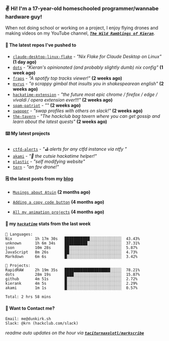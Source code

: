 ### ✌️ Hi! I'm a 17-year-old homeschooled programmer/wannabe hardware guy!

When not doing school or working on a project, I enjoy flying drones and making videos on my YouTube channel, [**_`The Wild Ramblings of Kieran`_**](https://youtube.com/@kieran.rambles).

#### 👷 The latest repos I've pushed to

- [`claude-desktop-linux-flake`](https://github.com/k3d3/claude-desktop-linux-flake) - _"Nix Flake for Claude Desktop on Linux"_ **(1 day ago)**
- [`dots`](https://github.com/taciturnaxolotl/dots) - _"Kieran's opinionated (and probably slightly dumb) nix config"_ **(1 week ago)**
- [`fraps`](https://github.com/taciturnaxolotl/fraps) - _"A spotify top tracks viewer!"_ **(2 weeks ago)**
- [`myrus`](https://github.com/taciturnaxolotl/myrus) - _"a scrappy gimbal that insults you in shakespearean english"_ **(2 weeks ago)**
- [`hackatime-extension`](https://github.com/taciturnaxolotl/hackatime-extension) - _"the future most epic chrome / firefox / edge / vivaldi / opera extension ever!!!"_ **(2 weeks ago)**
- [`spam-patriot`](https://github.com/taciturnaxolotl/spam-patriot) - _""_ **(2 weeks ago)**
- [`swapper`](https://github.com/taciturnaxolotl/swapper) - _"swap profiles with others on slack!"_ **(2 weeks ago)**
- [`the-tavern`](https://github.com/taciturnaxolotl/the-tavern) - _"The hackclub bag tavern where you can get gossip and learn about the latest quests"_ **(2 weeks ago)**

#### ⌨️ My latest projects

- [`ctfd-alerts`](https://github.com/taciturnaxolotl/ctfd-alerts) - _"⛳ alerts for any ctfd instance via ntfy "_
- [`akami`](https://github.com/taciturnaxolotl/akami) - _"🌷 the cutsie hackatime helper!"_
- [`plastic`](https://github.com/taciturnaxolotl/plastic) - _"self modifying website"_
- [`tern`](https://github.com/taciturnaxolotl/tern) - _"an fpv drone!"_

#### 🗒️ the latest posts from my [blog](https://dunkirk.sh)

- [`Musings about Atuin`](https://dunkirk.sh/blog/atuin/) **(2 months ago)**

- [`Adding a copy code button`](https://dunkirk.sh/blog/adding-a-copy-button/) **(4 months ago)**

- [`All my animation projects`](https://dunkirk.sh/blog/my-animations/) **(4 months ago)**



#### 📡 my [_`hackatime`_](https://waka.hackclub.com) stats from the last week

```text
💾 Languages:
Nix          1h 17m 30s   ███████████░░░░░░░░░░░░░░  43.43%
unknown      1h 6m 34s    ██████████░░░░░░░░░░░░░░░  37.31%
json         10m 28s      ██░░░░░░░░░░░░░░░░░░░░░░░  5.87%
JavaScript   8m 26s       ██░░░░░░░░░░░░░░░░░░░░░░░  4.73%
Markdown     6m 6s        █░░░░░░░░░░░░░░░░░░░░░░░░  3.42%

💼 Projects:
RapidRAW     2h 19m 35s   ████████████████████░░░░░  78.21%
dots         28m 19s      ████░░░░░░░░░░░░░░░░░░░░░  15.87%
github       4m 51s       █░░░░░░░░░░░░░░░░░░░░░░░░  2.72%
kierank      4m 5s        █░░░░░░░░░░░░░░░░░░░░░░░░  2.29%
akami        1m 1s        █░░░░░░░░░░░░░░░░░░░░░░░░  0.57%

Total: 2 hrs 58 mins
```

#### 📮 Want to Contact me?

```text
Email: me@dunkirk.sh
Slack: @krn (hackclub.com/slack)
```

_readme auto updates on the hour via [**`taciturnaxolotl/markscribe`**](https://github.com/taciturnaxolotl/markscribe)_
